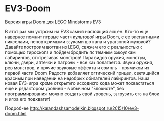 # EV3-Doom
Версия игры Doom для LEGO Mindstorms EV3

В этот раз мы устроим на EV3 самый настоящий экшен. Кто-то еще наверное помнит первые части культовой игры Doom, с ее элегантными пикселами, пеповторимыми звуками шотгана и ураганной музыкой? Давайте построим шотган из LEGO, свяжем его с реальностью с помощью гироскопа и пойдем бродить по темным закоулкам лабиринтов, отстреливая монстров! Пара видов оружия, монстры, ключи, двери, аптечки и патроны - все как полагается. Звуки оружия, рев монстров, и прочие звуковые эффекты и сэмплы - прямиком из первой части Doom. Радости добавляет оптический прицел, светящийся красным при наведении на недобрых обитателей лабиринтов. Наша новая EV3-игра кроме открытого исходного кода может похвастаться еще и редактором уровней - в обычном "Блокноте", без программирования, можно создать свой уровень, загрузить его на блок и игра его подхватит!

Подробнее http://karandashsamodelkin.blogspot.ru/2015/10/ev3-doom.html
